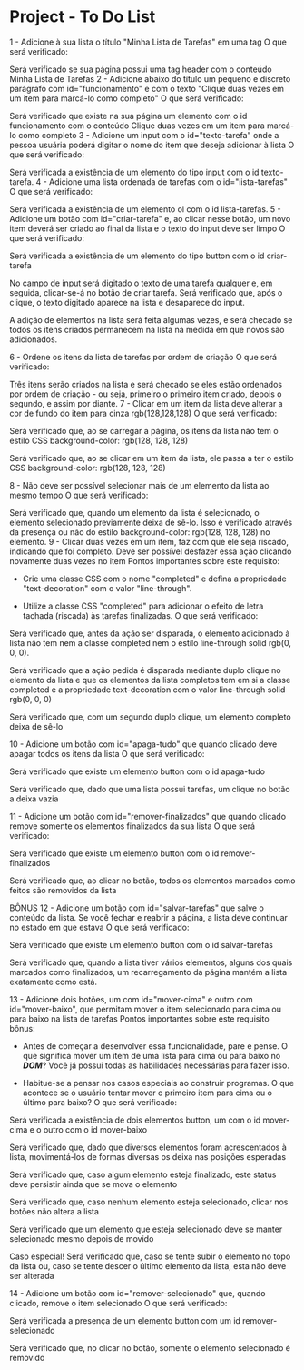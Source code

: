 # Project - To Do List

1 - Adicione à sua lista o título "Minha Lista de Tarefas" em uma tag
O que será verificado:

Será verificado se sua página possui uma tag header com o conteúdo Minha Lista de Tarefas
2 - Adicione abaixo do título um pequeno e discreto parágrafo com id="funcionamento" e com o texto "Clique duas vezes em um item para marcá-lo como completo"
O que será verificado:

Será verificado que existe na sua página um elemento com o id funcionamento com o conteúdo Clique duas vezes em um item para marcá-lo como completo
3 - Adicione um input com o id="texto-tarefa" onde a pessoa usuária poderá digitar o nome do item que deseja adicionar à lista
O que será verificado:

Será verificada a existência de um elemento do tipo input com o id texto-tarefa.
4 - Adicione uma lista ordenada de tarefas com o id="lista-tarefas"
O que será verificado:

Será verificada a existência de um elemento ol com o id lista-tarefas.
5 - Adicione um botão com id="criar-tarefa" e, ao clicar nesse botão, um novo item deverá ser criado ao final da lista e o texto do input deve ser limpo
O que será verificado:

Será verificada a existência de um elemento do tipo button com o id criar-tarefa

No campo de input será digitado o texto de uma tarefa qualquer e, em seguida, clicar-se-á no botão de criar tarefa. Será verificado que, após o clique, o texto digitado aparece na lista e desaparece do input.

A adição de elementos na lista será feita algumas vezes, e será checado se todos os itens criados permanecem na lista na medida em que novos são adicionados.

6 - Ordene os itens da lista de tarefas por ordem de criação
O que será verificado:

Três itens serão criados na lista e será checado se eles estão ordenados por ordem de criação - ou seja, primeiro o primeiro item criado, depois o segundo, e assim por diante.
7 - Clicar em um item da lista deve alterar a cor de fundo do item para cinza rgb(128,128,128)
O que será verificado:

Será verificado que, ao se carregar a página, os itens da lista não tem o estilo CSS background-color: rgb(128, 128, 128)

Será verificado que, ao se clicar em um item da lista, ele passa a ter o estilo CSS background-color: rgb(128, 128, 128)

8 - Não deve ser possível selecionar mais de um elemento da lista ao mesmo tempo
O que será verificado:

Será verificado que, quando um elemento da lista é selecionado, o elemento selecionado previamente deixa de sê-lo. Isso é verificado através da presença ou não do estilo background-color: rgb(128, 128, 128) no elemento.
9 - Clicar duas vezes em um item, faz com que ele seja riscado, indicando que foi completo. Deve ser possível desfazer essa ação clicando novamente duas vezes no item
Pontos importantes sobre este requisito:

* Crie uma classe CSS com o nome "completed" e defina a propriedade "text-decoration" com o valor "line-through".

* Utilize a classe CSS "completed" para adicionar o efeito de letra tachada (riscada) às tarefas finalizadas.
O que será verificado:

Será verificado que, antes da ação ser disparada, o elemento adicionado à lista não tem nem a classe completed nem o estilo line-through solid rgb(0, 0, 0).

Será verificado que a ação pedida é disparada mediante duplo clique no elemento da lista e que os elementos da lista completos tem em si a classe completed e a propriedade text-decoration com o valor line-through solid rgb(0, 0, 0)

Será verificado que, com um segundo duplo clique, um elemento completo deixa de sê-lo

10 - Adicione um botão com id="apaga-tudo" que quando clicado deve apagar todos os itens da lista
O que será verificado:

Será verificado que existe um elemento button com o id apaga-tudo

Será verificado que, dado que uma lista possui tarefas, um clique no botão a deixa vazia

11 - Adicione um botão com id="remover-finalizados" que quando clicado remove somente os elementos finalizados da sua lista
O que será verificado:

Será verificado que existe um elemento button com o id remover-finalizados

Será verificado que, ao clicar no botão, todos os elementos marcados como feitos são removidos da lista

BÔNUS
12 - Adicione um botão com id="salvar-tarefas" que salve o conteúdo da lista. Se você fechar e reabrir a página, a lista deve continuar no estado em que estava
O que será verificado:

Será verificado que existe um elemento button com o id salvar-tarefas

Será verificado que, quando a lista tiver vários elementos, alguns dos quais marcados como finalizados, um recarregamento da página mantém a lista exatamente como está.

13 - Adicione dois botões, um com id="mover-cima" e outro com id="mover-baixo", que permitam mover o item selecionado para cima ou para baixo na lista de tarefas
Pontos importantes sobre este requisito bônus:

* Antes de começar a desenvolver essa funcionalidade, pare e pense. O que significa mover um item de uma lista para cima ou para baixo no **_DOM_**? Você já possui todas as habilidades necessárias para fazer isso.

* Habitue-se a pensar nos casos especiais ao construir programas. O que acontece se o usuário tentar mover o primeiro item para cima ou o último para baixo?
O que será verificado:

Será verificada a existência de dois elementos button, um com o id mover-cima e o outro com o id mover-baixo

Será verificado que, dado que diversos elementos foram acrescentados à lista, movimentá-los de formas diversas os deixa nas posições esperadas

Será verificado que, caso algum elemento esteja finalizado, este status deve persistir ainda que se mova o elemento

Será verificado que, caso nenhum elemento esteja selecionado, clicar nos botões não altera a lista

Será verificado que um elemento que esteja selecionado deve se manter selecionado mesmo depois de movido

Caso especial! Será verificado que, caso se tente subir o elemento no topo da lista ou, caso se tente descer o último elemento da lista, esta não deve ser alterada

14 - Adicione um botão com id="remover-selecionado" que, quando clicado, remove o item selecionado
O que será verificado:

Será verificada a presença de um elemento button com um id remover-selecionado

Será verificado que, no clicar no botão, somente o elemento selecionado é removido

